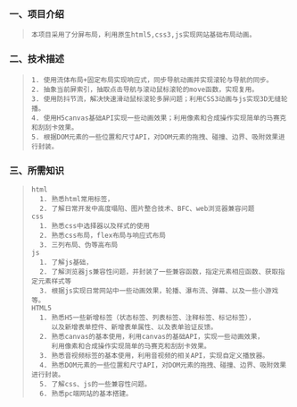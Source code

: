 ### 一、项目介绍

> ```
> 本项目采用了分屏布局，利用原生html5,css3,js实现网站基础布局动画。
> ```

### 二、技术描述

> ```
> 1. 使用流体布局+固定布局实现响应式，同步导航动画并实现滚轮与导航的同步。
> 2. 抽象当前屏索引，抽取点击导航与滚动鼠标滚轮的move函数，实现复用。
> 3. 使用防抖节流，解决快速滑动鼠标滚轮多屏问题；利用CSS3动画与js实现3D无缝轮播。
> 4. 使用H5canvas基础API实现一些动画效果；利用像素和合成操作实现简单的马赛克和刮刮卡效果。
> 5. 根据DOM元素的一些位置和尺寸API，对DOM元素的拖拽、碰撞、边界、吸附效果进行封装。
> ```

### 三、所需知识

> ```
> html
> 	1. 熟悉html常用标签，
> 	2. 了解日常开发中高度塌陷、图片整合技术、BFC、web浏览器兼容问题
> css
> 	1. 熟悉css中选择器以及样式的使用
> 	2. 熟悉css布局，flex布局与响应式布局
> 	3. 三列布局、伪等高布局
> js
> 	1. 了解js基础，
> 	2. 了解浏览器js兼容性问题，并封装了一些兼容函数，指定元素相应函数、获取指定元素样式等
> 	3. 根据js实现日常网站中一些动画效果，轮播、瀑布流、弹幕、以及一些小游戏等。
> HTML5
> 	1. 熟悉H5一些新增标签（状态标签、列表标签、注释标签、标记标签），
> 	   以及新增表单控件、新增表单属性、以及表单验证反馈。
> 	2. 熟悉canvas的基本使用，利用canvas的基础API，实现一些动画效果，
> 	   利用像素和合成操作实现简单的马赛克和刮刮卡效果。
> 	3. 熟悉音视频标签的基本使用，利用音视频的相关API，实现自定义播放器。
> 	4. 熟悉DOM元素的一些位置和尺寸API，对DOM元素的拖拽、碰撞、边界、吸附效果进行封装。
> 	5. 了解css、js的一些兼容性问题。
> 	6. 熟悉pc端网站的基本搭建。
> ```


